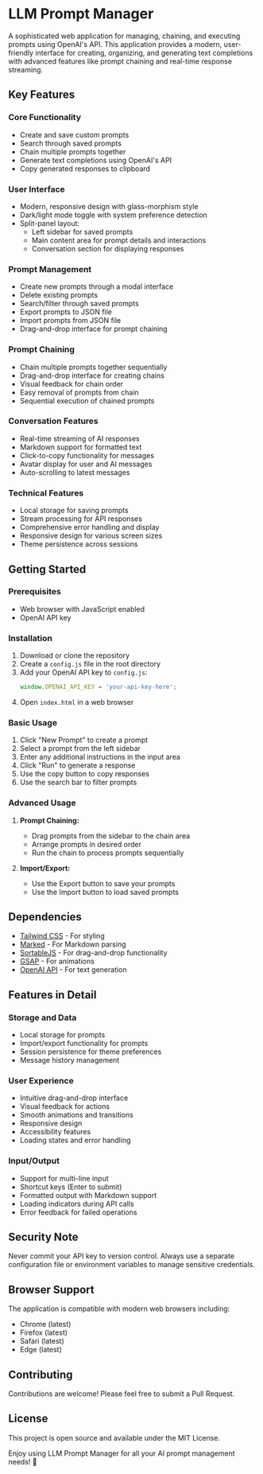 # LLM Prompt Manager

A sophisticated web application for managing, chaining, and executing prompts using OpenAI's API. This application provides a modern, user-friendly interface for creating, organizing, and generating text completions with advanced features like prompt chaining and real-time response streaming.

## Key Features

### Core Functionality
- Create and save custom prompts
- Search through saved prompts
- Chain multiple prompts together
- Generate text completions using OpenAI's API
- Copy generated responses to clipboard

### User Interface
- Modern, responsive design with glass-morphism style
- Dark/light mode toggle with system preference detection
- Split-panel layout:
  - Left sidebar for saved prompts
  - Main content area for prompt details and interactions
  - Conversation section for displaying responses

### Prompt Management
- Create new prompts through a modal interface
- Delete existing prompts
- Search/filter through saved prompts
- Export prompts to JSON file
- Import prompts from JSON file
- Drag-and-drop interface for prompt chaining

### Prompt Chaining
- Chain multiple prompts together sequentially
- Drag-and-drop interface for creating chains
- Visual feedback for chain order
- Easy removal of prompts from chain
- Sequential execution of chained prompts

### Conversation Features
- Real-time streaming of AI responses
- Markdown support for formatted text
- Click-to-copy functionality for messages
- Avatar display for user and AI messages
- Auto-scrolling to latest messages

### Technical Features
- Local storage for saving prompts
- Stream processing for API responses
- Comprehensive error handling and display
- Responsive design for various screen sizes
- Theme persistence across sessions

## Getting Started

### Prerequisites
- Web browser with JavaScript enabled
- OpenAI API key

### Installation
1. Download or clone the repository
2. Create a `config.js` file in the root directory
3. Add your OpenAI API key to `config.js`:
   ```javascript
   window.OPENAI_API_KEY = 'your-api-key-here';
   ```
4. Open `index.html` in a web browser

### Basic Usage
1. Click "New Prompt" to create a prompt
2. Select a prompt from the left sidebar
3. Enter any additional instructions in the input area
4. Click "Run" to generate a response
5. Use the copy button to copy responses
6. Use the search bar to filter prompts

### Advanced Usage
1. **Prompt Chaining:**
   - Drag prompts from the sidebar to the chain area
   - Arrange prompts in desired order
   - Run the chain to process prompts sequentially

2. **Import/Export:**
   - Use the Export button to save your prompts
   - Use the Import button to load saved prompts

## Dependencies
- [Tailwind CSS](https://tailwindcss.com/) - For styling
- [Marked](https://marked.js.org/) - For Markdown parsing
- [SortableJS](https://sortablejs.github.io/Sortable/) - For drag-and-drop functionality
- [GSAP](https://greensock.com/gsap/) - For animations
- [OpenAI API](https://platform.openai.com/) - For text generation

## Features in Detail

### Storage and Data
- Local storage for prompts
- Import/export functionality for prompts
- Session persistence for theme preferences
- Message history management

### User Experience
- Intuitive drag-and-drop interface
- Visual feedback for actions
- Smooth animations and transitions
- Responsive design
- Accessibility features
- Loading states and error handling

### Input/Output
- Support for multi-line input
- Shortcut keys (Enter to submit)
- Formatted output with Markdown support
- Loading indicators during API calls
- Error feedback for failed operations

## Security Note
Never commit your API key to version control. Always use a separate configuration file or environment variables to manage sensitive credentials.

## Browser Support
The application is compatible with modern web browsers including:
- Chrome (latest)
- Firefox (latest)
- Safari (latest)
- Edge (latest)

## Contributing
Contributions are welcome! Please feel free to submit a Pull Request.

## License
This project is open source and available under the MIT License.

Enjoy using LLM Prompt Manager for all your AI prompt management needs! 🚀